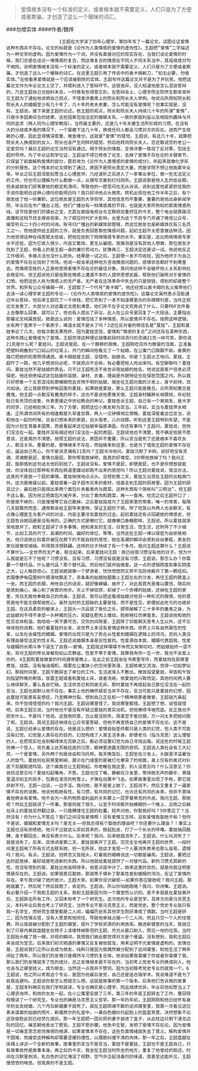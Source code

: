 > 爱情根本没有一个标准的定义，或者根本就不需要定义，人们只是为了方便或者欺骗，才创造了这么一个暧昧的词汇。

###勿增实体
####作者/魏烨

						1王超在大学读了四年心理学，第四年写了一篇论文，试图论证爱情这种东西并不存在。论文的标题是《论作为人类情感的爱情的虚伪性》。王超把“爱情”二字描述为一种文学的虚构。因为爱情作为一个词，并没有直接对应的现实存在，当我们谈论爱情的时候，我们总是在谈论一堆情感的复合，而这堆复合的情感在不同人不同关系当中，其组成成分均不相同，说明爱情根本没有一个标准的定义。或者根本就不需要定义，人们只是为了方便或者欺骗，才创造了这么一个暧昧的词汇。在这里王超引用了传说中的奥卡姆剃刀，“如无必要，勿增实体。”在他看来爱情就是一个应该被剔除的实体。王超写作这篇论文并不是为了开玩笑。他把这篇论文作为毕业论文上交了，并顺利进入了答辩环节。这很诡异，没人知道他是怎么混进答辩的，乃至王超自己也始料未及，一时竟有些得意忘形。在答辩会上，心理学院全院师生都亲耳听见王超为了通俗地说明自己观点，不惜拿评委席上的院长和院长夫人举例。他说众所周知院长和院长夫人的婚姻至少有几十年了，几十年的老夫老妻，怎么可能没有爱情呢？但事实就是，没有。王超说。接下来是王超的论述。依王超的观点，院长和院长夫人持续几十年的所谓“爱情”，只是许多因素综合的结果，这些因素包括法定的婚姻关系、一致的家庭利益以及相投的趣味与共同的追求（两人同为心理学教授）。当然最主要的，还是几十年夫妻生活所形成的习惯。在没有大的分歧或矛盾的情况下，一个屋檐下这几十年，换成任何人都会习惯对方的存在，进而产生依赖的心理，因此显得情深意重、难舍难分。这就是“爱情”的错觉。王超说，有这几十年，就算把院长夫人换成别的女人，院长也会产生同样的错觉。然后他转向院长夫人。您还敢说您的老公一定爱您吗？最后王超的论文当然没有通过。碍于院长的情面，全体评委一致投了反对票，包括王超的导师。为了毕业证和学位证，王超迫不得已修改了论文，去掉了爱情不存在论的关键章节，只保留了前面解构爱情的部分，题目改为《论作为人类情感的爱情的成分》，听起来就像化学系的分析报告。这个残本的论文得到了通过，原因不是院长宽宏大量，而是学院不想让他拖累毕业率。毕业之后王超没能如愿当上心理医师，几经波折之后进入了一家事业单位，做一些无法定义的工作，你也可以理解为什么都做一点，从撰写文案到打扫厕所。王超说那是他人生的低谷期，但亲戚朋友们却羡慕他的稳定和清闲，导致他的一腔苦闷也无从诉说。说到这里他紧紧抓住我的手说你能明白这种心情吗你能明白吗？我只好冲他点头微笑。转机出现在他工作半年之后，有个朋友给了他一份兼职。这位朋友是王超的大学同学，其他信息均不重要，重要的是他出身新闻学院，毕业后在市广播台上班。他们广播台有一档情感类的节目，也就是大家所熟知的那类情感热线。该节目是他们的镇台之宝，尤其在面临电视台与互联网双重挤压的今天，整个电台就靠路况直播和这档节目支撑收视率。为了顺应时代扩大影响，台里为这个节目专门开通了微信公众号，接受听众二十四小时的问询。账号归广播台的新媒体部管辖，而这位朋友也是新媒体仅有三名员工之一。而他提供给王超的工作，就是负责回答那些情感问题。起初王超不太愿意做这种活。因为他觉得这种在线答题太低级，把他拉低到了网络情感专家的水平。事实是，这比网络情感专家水平还低，因为它收入很少，内容又繁琐，更无从骗炮。我推测是没有其他人想做，那位朋友才找到了王超，他看上的是王超一身的廉价劳动力。犹豫再三，王超决定还是试一试。他说他反正工作很闲，多接点活也没什么损失。结果是一试之后，王超便一发不可收拾，因为他终于为自己的爱情不存在论找到了市场。他说一般会来这种地方咨询情感问题的，感情状态都好不到哪里去。而情感受挫的人正是他宣扬爱情不存在论的最佳对象。我问他这样不会破坏他人关系影响社会稳定吗，但王超说他只是给那些情感上遭遇不幸的人提供思想武器，帮助他们破除对于爱情的幻想。他把这些人称为情感上的无产者。无产者在这场革命中失去的只是锁链，得到的却是整个世界。和所有公众号编辑一样，王超取了一个代号“奥卡姆”。他还经常以奥卡姆的名义推荐他们去读一读心理学家王超的专论——《论作为人类情感的爱情的虚伪性》。这篇论文虽然差点没能通过毕业答辩，但后来王超花了一千块钱，把它弄到了一本不知道哪里办的杂牌期刊里，当作正规论文发表了。大部分人对这篇论文感到满意，他们并不在乎论文究竟说了什么，只要PDF文件看上去像那么回事，就可以了。但也有人提出了异议。此人在公众号里回复了一大段话，主要指出那篇论文纯属放屁。她是这么说的：爱情包括了多种情感，所以爱情并不存在。按照这种逻辑，水有两个氢原子一个氧原子，难道水就不是水了吗？2这位反对者的微信名是“夏娃”。王超和夏娃争论了几次，但每次都无果而终，因为夏娃坚信，爱情和“情感的复合”之间还存在某种东西，这种东西让爱情成为了爱情。王超觉得这种理论就像前段时间流行的灵魂21克一样可笑。那你说21克是什么呢？夏娃问。王超说是屁。在一个静穆的夜晚，王超刚吃完作为晚餐的泡面，正准备把塑料碗叠到门口如山的垃圾上。开门的瞬间他看见了一个姑娘，在公寓门口踟蹰不前。昏黄的路灯把她的轮廓照得通透。奥卡姆就是王超，没错吧。姑娘说。你是？王超忐忑地问。夏娃。王超吓了一跳，他几乎想说何必呢，不就观点不合嘛，有必要把他人肉出来吗。有空聊聊吗？夏娃问。夏娃当然不是姑娘的真名，只不过王超死活不肯告诉我姑娘的姓名，他说这是客户信息必须保密。他还拒绝描述这位姑娘的容貌、身材、衣着，理由是外貌特征也在保密范围之内。所以我只好想象一个五官混沌轮廓模糊而且衣物不明的姑娘，端坐在王超对面的沙发上，身子前倾，目光如谜。这让我联想到伊甸园里的夏娃。如果她是夏娃，那么王超只能是撒旦。众所周知撒旦是魔鬼，但王超一点都没有魔鬼的样子。这也不是说他更像天使。王超身材臃肿长相猥琐，年纪轻轻已有秃顶的迹象，外表更接近中世纪教会的神父。夏娃告诉王超，自己有一个男朋友，是大学的同学，已经相处快三年。为了方便，我把这位小男友称为亚当。三年前，亚当与夏娃萍水相逢。正所谓世间所有的相逢都是久旱逢甘霖，两人一见钟情相见恨晚。夏娃深爱着这位亚当，说和他在一起的时候，总会幻想未来的家庭，白头偕老，儿孙绕膝。听到这里王超特别失望，不是因为计划生育基本国策，而是看起来这位姑娘幸福感满盈。你还有事吗？王超问。夏娃说，但他们没法在一起。夏娃并没有细述他们没法在一起的原因。王超说他也不清楚，我不确定他是不愿意说，还是真的不清楚。按照王超的说法，原因并不重要，所以亚当是死了还是根本不喜欢女人，都没关系。重要的是，爱情根本不存在，而姑娘来到这里，也是为了借助王超的爱情不存在论，逼迫自己死心。你不是说灵魂有21克吗？王超冷冷地问。夏娃沉默了半晌，说好吧没有灵魂，灵魂都是屁，爱情也是屁。那你帮我放掉吧，我真的好难受。3你帮他放掉了吗？我问王超，旋即感到这句话太他妈别扭了。王超说没有。爱情不是屁，即便是屁，也不是你想放就能放。你没体验过那种有东西在肠道里蹿动却跑不出来的感觉吗？所以王超对夏娃说，我没办法，这真的不是放一个屁的事情。夏娃怏怏地点点头。没想到第二天，夏娃又出现在王超的出租房门外。这次是晚餐以前。夏娃提着一袋子超市买来的食材，径直走到王超的厨房里。因为王超的厨具过少，最后她只能端出来两个面包片夹着熏肉与蔬菜。这种东西有个简称叫“三明治”，但王超不这么看。因为他又把面包片摊开来，分出了熏肉和蔬菜，再一一食用。吃完之后王超开口了：你是放不掉的，只能慢慢等它自己散掉。之后夏娃就成为了王超家里的常客。唯一的常客，每隔几天就飘然而至，通常都会给王超带来食物，保证王超的下顿。除了吃饭以外两人也会聊天，有点像心理医生与客户间的对谈，内容主要涉及夏娃的过去。起初夏娃还有点回避她的情感史，但王超告诉她回避是没有用的。正确的方式是嚼烂它。就像嚼口香糖那样。王超说。所以夏娃就渐渐地放开了。她和王超讲了许多事情，她和男友的生活，日常生活，性生活，还附带了不少细节，比如工具的尺寸，高潮的时间，偏好的体位，等等。当然这些王超一律以保密为由拒绝相告。他只说她比较喜欢被压在胯下的不能自拔的感觉，她在高潮的瞬间会感到丝丝晕眩，男友的家伙就像攻城槌。听得我浮想联翩。这样的日子持续了有一个多月。我问王超这算什么？王超说不算什么——全世界的无产者，联合起来。后来夏娃问王超：我已经很习惯没有他的日子。但为什么我就是忘不了他呢？习惯没有、没有习惯，习惯没有就是没有习惯。王超说。那怎么办？你需要一个替代品。什么替代品？那个替代品。然后他们就开始做爱。这一点的逻辑跨度和事实跨度之大，让人触目惊心。王超说她就像一个梦游者，恍恍惚惚而又猝不及防地解开了第一颗纽扣。衣服像伊甸园里树叶顺滑地飘走了，赤条条的姑娘抬腿跪上王超左右的沙发，再往王超的膝盖上一坐。而王超的衣服，用他自己的话说，就好像蝉蛹，崩开了。对此我首先是难以置信，随后则是感到痛心，痛心到了疾首的地步。天上不掉馅饼，却掉了一个赤裸的姑娘，还掉在王超的家里，凭白无故地奉献自己的肉身。王超说，我可以把这看成姑娘对他另一种形式的报偿，他的意思是他不能无偿帮她死心。虽然当时的王超缺的主要是钱，而不是性交。即便如此吃亏的也绝非王超。在这具柔软的躯体上，王超头一次品尝了敦伦之乐，顺带破解了二十多年的童男之身，为此姑娘则不得不承受一头种猪的压力，双腿在肥肉上缠绕，脸颊艳红仿佛窒息。王超说他和她的性交总体和谐。我哈哈一笑不置可否。交欢的间隙里，王超除了仰面朝天思考人生以外，还不忘继续他的说教。他盯着夏娃的长发，说世界上本没有爱情这种东西。世界上只有自然属性的性爱，以及社会属性的婚姻。爱情的出现只是为了弥合从性爱到婚姻在逻辑上的鸿沟，否则人类没有理由接受法定的性关系。王超还说婚姻本身是反性爱的。性爱源自本我，婚姻代表超我，性爱与婚姻的长期斗争下诞生了自我——爱情。王超就这样喋喋不休而又絮絮叨叨，而姑娘始终一语不发，背对王超的修长身躯宛如山峦静谧。性爱不等于爱情，就算我肏你一生一世，我也不会爱上你的。4王超和夏娃做爱的时间通常是晚上，在此之前王超会在书房里写作，而夏娃则在厨房里煮饭、烧菜。没有抽油烟机，烟雾在公寓狭小的空间里弥漫，王超咳嗽又流泪，觉得一切如梦似幻。那段时间里，王超干脆辞去了单位的工作，生活逐渐入不敷出，晚饭指望夏娃，早饭和午饭则指望昨晚的剩饭。饭罢王超或者和夏娃上床，或者洗碗，依夏娃的兴致而定。其他时间两人要么继续聊天，要么各自忙碌。生活状态已和同居无异。那时夏娃不再提起自己那位没法在一起的亚当，王超也就默认他不存在。事实上他的确怀疑亚当并不存在，亚当可能只是夏娃的幻想，因此夏娃可能患有妄想症，乃至精神分裂。想到自己正在和一个精神病患者做爱，王超就亢奋起来。你不觉得怪怪的吗？我问王超。王超说哪里怪了。我说哪里都怪。王超想了想，说怪就怪吧。后来王超又说，当时他也不是没有怀疑过夏娃的真实动机，但他懒得寻根究底。反正我也不损失什么，不是吗？他说。这我倒同意，岂止是没损失，简直空手套白狼。万一问太多把她问跑了呢。王超说。其间王超还继续在公众号里答疑，但他不再宣扬自己的爱情不存在论。这不是说，王超已经承认爱情的存在。他是这么想的：爱情自始至终都只是人类的幻觉，但人类不可能没有幻觉，幻觉是人类存在的目的，幻觉构成了人类生活本身。即便老马（指马克思）这么理智的人，在把现实社会剖解得体无完肤之后，都必须设置幻觉为自己寻找出路。说这些的时候王超仿佛一个哲人，背负着上达苏格拉底的沉思，眼神里透露无限的悲悯。王超说人类社会有三大幻觉，一个是爱情，另外两个则是自由和乌托邦。每天晚饭后，王超坐在沙发上，头脑里洋溢着怡人的饭气，夏娃则在厨房里刷碗，展示在门缝里的是被灯光晕染了的侧面，身上仅有的男式衬衫底下双腿剔透玲珑。这个画面总让王超勃起。你老睡在我这里，别人没意见吗？什么没意见？你爸妈没意见吗？夏娃勾起嘴角，不答。王超也住了嘴，静躺在沙发里，等待她无声的脚步，黑暗里温凉如玉的双手，包裹在滚烫的枪管上。子弹在战栗中飞去。如果故事里出现了手枪，那它就非射不可。王超一边说，一边手淫。我问他，是不是爱上她了。王超说不。然后又重复了一遍爱情不存在的说教。他说他和她有性，有习惯，有共同的记忆，也许还有共同的未来，但并不意味着他俩会有爱情。他不会为一系列物质或利益的关系蒙上一层罗曼蒂克的外皮。我问王超，那她呢？然后王超就讲了一件事。那是同居了很久，以至于时间都开始模糊的一个晚上，云雨之后躺在床上的夏娃突然翻过身，一只胳膊搂住王超的肚囊，轻声问他，你娶我好吗？5你答应了？当然没有！你为什么不答应？我们之间没有爱情啊！没有爱情又怎样。没有爱情我娶她干嘛？但你不是说，婚姻和爱情无关吗？是无关——但我总得有个娶她的理由吧？你还要什么理由？！事实上王超也没有拒绝她。他只不过就这么突如其来的，鼓起肚皮，打了一个长长的呼噜。夏娃抽回胳膊，身子翻回去，再没有表示什么。后来呢？我问。后来她就消失了。王超说。什么叫消失了？就是消失了。后来，具体讲是第二天，夏娃就离开了王超。完完全全地离开王超的世界，一段时间里王超用了所有方式去联系她，但一无所获，他这才发现一个人要消失原来也那么容易。遗憾吗？我问。有点。王超说。但转念又摇摇头，盯着我的眼睛说这一切都是骗局。王超说，要把过去的屁放掉，最好就是吃进新的东西。所以他就给夏娃提供了一对替代品。新的习惯尤其新的性。但没有想到的是，夏娃比他高明得多。他差点就中计了。她来这里的目的，就是向我证明爱情是存在的。王超说。如果我答应娶她，那就等于填补了那条性爱到婚姻的鸿沟，反证了爱情的存在。幸亏我识破了她的诡计。王超大笑。如果你没识破呢——如果你答应娶她呢？我问王超。那她就赢了。然后呢？然后就跑了，肯定的。王超说。所以你怕她跑咯？我问。你闭嘴。王超说。有必要介绍一下我和王超的关系。我和王超是因为同一个寝室而认识的。差不多就是在夏娃离开后，王超辞去所有工作，又回本校考了一个研究生。这次他的专业是哲学，具体方向是马克思主义。本科毕业后我也考上了研究生，当然专业不是马克思主义，而是党史。整个党史专业就只有我一名学生，而研究生寝室都是二人间，偏偏历史系其他学生刚好凑成了偶数。当时王超是研二，因为性情古怪，没有人愿意和他同住，导致他单独占据一个二人间，而且只交一个人的住宿费。所以我就被分配到了王超的寝室，提升了学校资源的利用效率。搬进新寝室的当天，我就见到了只穿内裤就盘腿坐在椅子上读维特根斯坦的王超，月光从窗口射入，照见一地的垃圾。当时王超抬头瞄了我一眼，对视的瞬间，我想我们彼此都觉得对方是个傻逼。没有想到，我和王超后来会成为至交。后来我们初次相遇的事情又反复被他提及，用来证明不光爱情是虚构的，友情也是。王超说我们之所以会成为朋友，纯粹只是因为我偶然被分配到了这间寝室，和他生活了两年闲扯了两年。所以我们的友情只是偶然与习惯的复合体。他说如果我菊爆了你或者你菊爆了我，那么我们的友情就多了性的成分。总之友情根本是不存在的，当初考上党史专业的换成别人，他也会与之寝室结义，成为朋友。当然这一点我并不赞同。因为当初报考党史专业的就我一个。6王超说，他之所以考取这个专业，是因为他最后发觉，自己还是适合搞学术。我说难道不是为了自我逃避吗。王超说你爱怎么想就怎么想。这就是故事的第一个版本。后来他们告诉我的故事是，王超本科确实在我们学校就读，专业也确实是心理学，而且成绩优异，毕业后他如愿当上了心理咨询师，和他的女友一起，在小公寓里安居了三年。第三年的年底王超辞去了工作，重回母校报读了一个研究生，专业也的确是马克思主义哲学。那一年的年初，王超刚刚和他已经怀有身孕的女友结婚，几个月后新婚妻子就死了。就在王超阴魂不散的这间寝室里，我第一次看见这位素未谋面的姑娘的照片，新婚燕尔的礼堂中，一袭白色婚纱托起脸上的盈盈笑意，决然想象不出这张俊脸此刻已经焚化成灰。那一年王超把一团灰烬的妻子装进了盒子，从此枕边只剩下漫无边际的回忆。痛苦朝他丢出了肥皂。王超不愿折腰。他急中生智，发明了爱情不存在论。因为爱情是一切痛苦思念悲伤悔恨的根源，如果爱情本不存在，这些负面情绪就失去了意义。解构爱情并不困难，而接受这种解构却需要坚硬的理性，以摆脱纠缠不清的肉体。那一年之后，王超盘腿在床铺上讲述一个全新的故事。故事里的亚当不是亚当，夏娃不是夏娃，王超也不是王超自己，只有故事依然是故事本身。再之后的今天，我坐在王超当时所坐的地方，重复了他曾经的叙述。时间在沉默里倒淌，乳白色的记忆淹没了视野，空气中泛起消毒剂的味道，我甚至还能听见，王超慢悠悠的喘息。但我真的不是王超。			  		